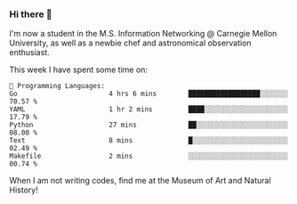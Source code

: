 ### Hi there 👋

I'm now a student in the M.S. Information Networking @ Carnegie Mellon University, as well as a newbie chef and astronomical observation enthusiast. 



<!--START_SECTION:waka-->
This week I have spent some time on: 

```text
💬 Programming Languages: 
Go                       4 hrs 6 mins        ██████████████████░░░░░░░   70.57 % 
YAML                     1 hr 2 mins         ████░░░░░░░░░░░░░░░░░░░░░   17.79 % 
Python                   27 mins             ██░░░░░░░░░░░░░░░░░░░░░░░   08.00 % 
Text                     8 mins              █░░░░░░░░░░░░░░░░░░░░░░░░   02.49 % 
Makefile                 2 mins              ░░░░░░░░░░░░░░░░░░░░░░░░░   00.74 % 
```


<!--END_SECTION:waka-->

When I am not writing codes, find me at the Museum of Art and Natural History!
